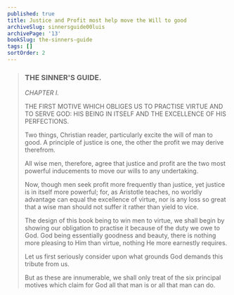 ```yaml
---
published: true
title: Justice and Profit most help move the Will to good
archiveSlug: sinnersguide00luis
archivePage: '13'
bookSlug: the-sinners-guide
tags: []
sortOrder: 2
---
```


> ### THE SINNER'S GUIDE.
>
> *CHAPTER I.*
>
> THE FIRST MOTIVE WHICH OBLIGES US TO PRACTISE VIRTUE AND TO SERVE GOD: HIS BEING IN ITSELF AND THE EXCELLENCE OF HIS PERFECTIONS.
>
> Two things, Christian reader, particularly excite the will of man to good. A principle of justice is one, the other the profit we may derive therefrom.
>
> All wise men, therefore, agree that justice and profit are the two most powerful inducements to move our wills to any undertaking.
>
> Now, though men seek profit more frequently than justice, yet justice is in itself more powerful; for, as Aristotle teaches, no worldly advantage can equal the excellence of virtue, nor is any loss so great that a wise man should not suffer it rather than yield to vice.
>
> The design of this book being to win men to virtue, we shall begin by showing our obligation to practise it because of the duty we owe to God. God being essentially goodness and beauty, there is nothing more pleasing to Him than virtue, nothing He more earnestly requires.
>
> Let us first seriously consider upon what grounds God demands this tribute from us.
>
> But as these are innumerable, we shall only treat of the six principal motives which claim for God all that man is or all that man can do.
